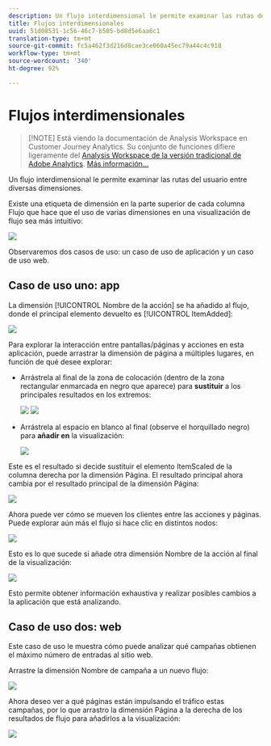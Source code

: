 ```yaml
---
description: Un flujo interdimensional le permite examinar las rutas del usuario entre diversas dimensiones.
title: Flujos interdimensionales
uuid: 51d08531-1c56-46c7-b505-bd8d5e6aa6c1
translation-type: tm+mt
source-git-commit: fc5a462f3d216d8cae3ce060a45ec79a44c4c918
workflow-type: tm+mt
source-wordcount: '340'
ht-degree: 92%

---
```



# Flujos interdimensionales

>[!NOTE] Está viendo la documentación de Analysis Workspace en Customer Journey Analytics. Su conjunto de funciones difiere ligeramente del [Analysis Workspace de la versión tradicional de Adobe Analytics](https://docs.adobe.com/content/help/es-ES/analytics/analyze/analysis-workspace/home.html). [Más información...](/help/getting-started/cja-aa.md)

Un flujo interdimensional le permite examinar las rutas del usuario entre diversas dimensiones.

Existe una etiqueta de dimensión en la parte superior de cada columna Flujo que hace que el uso de varias dimensiones en una visualización de flujo sea más intuitivo:

![](assets/flow.png)

Observaremos dos casos de uso: un caso de uso de aplicación y un caso de uso web.

## Caso de uso uno: app

La dimensión [!UICONTROL Nombre de la acción] se ha añadido al flujo, donde el principal elemento devuelto es [!UICONTROL ItemAdded]:

![](assets/multi-dimensional-flow.png)

Para explorar la interacción entre pantallas/páginas y acciones en esta aplicación, puede arrastrar la dimensión de página a múltiples lugares, en función de qué desee explorar:

* Arrástrela al final de la zona de colocación (dentro de la zona rectangular enmarcada en negro que aparece) para **sustituir** a los principales resultados en los extremos:

   ![](assets/multi-dimensional-flow2.png) ![](assets/multi-dimensional-flow3.png)

* Arrástrela al espacio en blanco al final (observe el horquillado negro) para **añadir en** la visualización:

   ![](assets/multi-dimensional-flow4.png)

Este es el resultado si decide sustituir el elemento ItemScaled de la columna derecha por la dimensión Página. El resultado principal ahora cambia por el resultado principal de la dimensión Página:

![](assets/multi-dimensional-flow5.png)

Ahora puede ver cómo se mueven los clientes entre las acciones y páginas. Puede explorar aún más el flujo si hace clic en distintos nodos:

![](assets/multi-dimensional-flow6.png)

Esto es lo que sucede si añade otra dimensión Nombre de la acción al final de la visualización:

![](assets/multi-dimensional-flow7.png)

Esto permite obtener información exhaustiva y realizar posibles cambios a la aplicación que está analizando.

## Caso de uso dos: web

Este caso de uso le muestra cómo puede analizar qué campañas obtienen el máximo número de entradas al sitio web.

Arrastre la dimensión Nombre de campaña a un nuevo flujo:

![](assets/multi-dimensional-flow8.png)

Ahora deseo ver a qué páginas están impulsando el tráfico estas campañas, por lo que arrastro la dimensión Página a la derecha de los resultados de flujo para añadirlos a la visualización:

![](assets/multi-dimensional-flow9.png)
